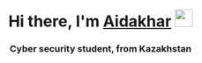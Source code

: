 <h1 align="center">Hi there, I'm <a href="https://daniilshat.ru/" target="_blank">Aidakhar</a> 
<img src="https://github.com/blackcater/blackcater/raw/main/images/Hi.gif" height="32"/></h1>
<h3 align="center">Cyber security student, from Kazakhstan </h3>
